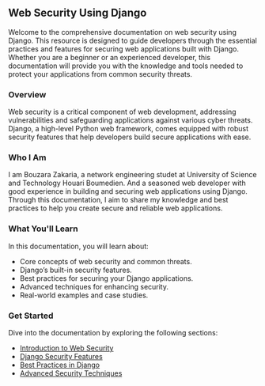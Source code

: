 ## Web Security Using Django

Welcome to the comprehensive documentation on web security using Django. This resource is designed to guide developers through the essential practices and features for securing web applications built with Django. Whether you are a beginner or an experienced developer, this documentation will provide you with the knowledge and tools needed to protect your applications from common security threats.

### Overview

Web security is a critical component of web development, addressing vulnerabilities and safeguarding applications against various cyber threats.<br>
Django, a high-level Python web framework, comes equipped with robust security features that help developers build secure applications with ease.

### Who I Am

I am Bouzara Zakaria, a network engineering studet at University of Science and Technology Houari Boumedien. And a seasoned web developer with good experience in building and securing web applications using Django. Through this documentation, I aim to share my knowledge and best practices to help you create secure and reliable web applications.

### What You'll Learn

In this documentation, you will learn about:

- Core concepts of web security and common threats.
- Django’s built-in security features.
- Best practices for securing your Django applications.
- Advanced techniques for enhancing security.
- Real-world examples and case studies.

### Get Started

Dive into the documentation by exploring the following sections:

- [Introduction to Web Security](introduction/)
- [Django Security Features](django-security/sql-injection/)
- [Best Practices in Django](best-practices/general-security-practices/)
- [Advanced Security Techniques](advanced-techniques/custom-middleware-security/)

